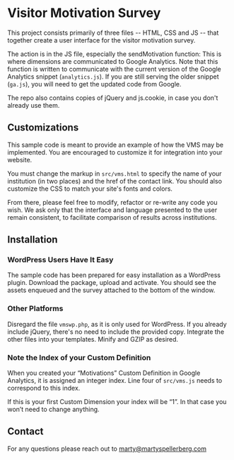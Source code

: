 # Visitor Motivation Survey

This project consists primarily of three files -- HTML, CSS and JS -- that together create a user interface for the visitor motivation survey. 

The action is in the JS file, especially the sendMotivation function: This is where dimensions are communicated to Google Analytics. Note that this function is written to communicate with the current version of the Google Analytics snippet (`analytics.js`). If you are still serving the older snippet (`ga.js`), you will need to get the updated code from Google.

The repo also contains copies of jQuery and js.cookie, in case you don't already use them.

## Customizations

This sample code is meant to provide an example of how the VMS may be implemented. You are encouraged to customize it for integration into your website.

You must change the markup in `src/vms.html` to specify the name of your institution (in two places) and the href of the contact link. You should also customize the CSS to match your site's fonts and colors. 

From there, please feel free to modify, refactor or re-write any code you wish. We ask only that the interface and language presented to the user remain consistent, to facilitate comparison of results across institutions.

## Installation

### WordPress Users Have It Easy

The sample code has been prepared for easy installation as a WordPress plugin. Download the package, upload and activate. You should see the assets enqueued and the survey attached to the bottom of the window.

### Other Platforms

Disregard the file `vmswp.php`, as it is only used for WordPress. If you already include jQuery, there's no need to include the provided copy. Integrate the other files into your templates. Minify and GZIP as desired.

### Note the Index of your Custom Definition

When you created your “Motivations” Custom Definition in Google Analytics, it is assigned an integer index. Line four of `src/vms.js` needs to correspond to this index.

If this is your first Custom Dimension your index will be “1”. In that case you won’t need to change anything.

## Contact

For any questions please reach out to marty@martyspellerberg.com